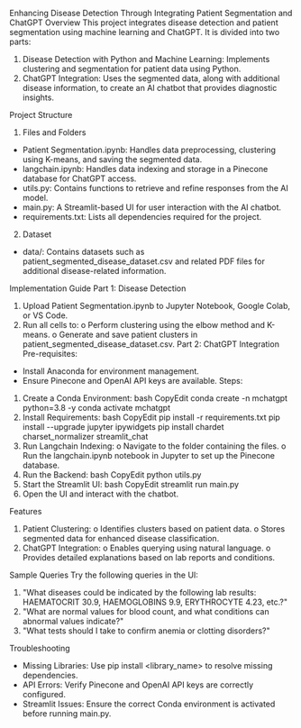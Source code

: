 Enhancing Disease Detection Through Integrating Patient Segmentation and ChatGPT
Overview
This project integrates disease detection and patient segmentation using machine learning and ChatGPT. It is divided into two parts:
1. Disease Detection with Python and Machine Learning: Implements clustering and segmentation for patient data using Python.
2. ChatGPT Integration: Uses the segmented data, along with additional disease information, to create an AI chatbot that provides diagnostic insights.

Project Structure
1. Files and Folders
* Patient Segmentation.ipynb: Handles data preprocessing, clustering using K-means, and saving the segmented data.
* langchain.ipynb: Handles data indexing and storage in a Pinecone database for ChatGPT access.
* utils.py: Contains functions to retrieve and refine responses from the AI model.
* main.py: A Streamlit-based UI for user interaction with the AI chatbot.
* requirements.txt: Lists all dependencies required for the project.
2. Dataset
* data/: Contains datasets such as patient_segmented_disease_dataset.csv and related PDF files for additional disease-related information.

Implementation Guide
Part 1: Disease Detection
1. Upload Patient Segmentation.ipynb to Jupyter Notebook, Google Colab, or VS Code.
2. Run all cells to:
o Perform clustering using the elbow method and K-means.
o Generate and save patient clusters in patient_segmented_disease_dataset.csv.
Part 2: ChatGPT Integration
Pre-requisites:
* Install Anaconda for environment management.
* Ensure Pinecone and OpenAI API keys are available.
Steps:
1. Create a Conda Environment:
bash
CopyEdit
conda create -n mchatgpt python=3.8 -y
conda activate mchatgpt
2. Install Requirements:
bash
CopyEdit
pip install -r requirements.txt
pip install --upgrade jupyter ipywidgets
pip install chardet charset_normalizer streamlit_chat
3. Run Langchain Indexing:
o Navigate to the folder containing the files.
o Run the langchain.ipynb notebook in Jupyter to set up the Pinecone database.
4. Run the Backend:
bash
CopyEdit
python utils.py
5. Start the Streamlit UI:
bash
CopyEdit
streamlit run main.py
6. Open the UI and interact with the chatbot.

Features
1. Patient Clustering:
o Identifies clusters based on patient data.
o Stores segmented data for enhanced disease classification.
2. ChatGPT Integration:
o Enables querying using natural language.
o Provides detailed explanations based on lab reports and conditions.

Sample Queries
Try the following queries in the UI:
1. "What diseases could be indicated by the following lab results: HAEMATOCRIT 30.9, HAEMOGLOBINS 9.9, ERYTHROCYTE 4.23, etc.?"
2. "What are normal values for blood count, and what conditions can abnormal values indicate?"
3. "What tests should I take to confirm anemia or clotting disorders?"

Troubleshooting
* Missing Libraries: Use pip install <library_name> to resolve missing dependencies.
* API Errors: Verify Pinecone and OpenAI API keys are correctly configured.
* Streamlit Issues: Ensure the correct Conda environment is activated before running main.py.

